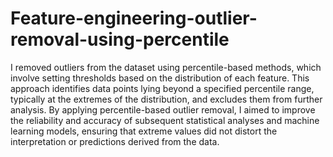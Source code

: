 # Feature-engineering-outlier-removal-using-percentile
I removed outliers from the dataset using percentile-based methods, which involve setting thresholds based on the distribution of each feature. This approach identifies data points lying beyond a specified percentile range, typically at the extremes of the distribution, and excludes them from further analysis. By applying percentile-based outlier removal, I aimed to improve the reliability and accuracy of subsequent statistical analyses and machine learning models, ensuring that extreme values did not distort the interpretation or predictions derived from the data.
